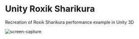 # Unity Roxik Sharikura
Recreation of Roxik Sharikura performance example in Unity 3D

![screen-capture](https://labs.jasonsturges.com/unity/unity-roxik-sharikura/screen-capture.png)
